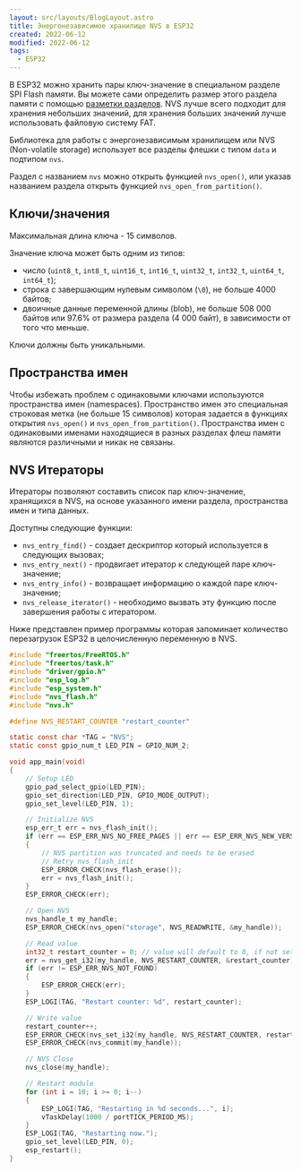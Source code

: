 ```yaml
---
layout: src/layouts/BlogLayout.astro
title: Энергонезависимое хранилище NVS в ESP32
created: 2022-06-12
modified: 2022-06-12
tags:
  - ESP32
---
```


В ESP32 можно хранить пары ключ-значение в специальном разделе SPI Flash памяти. Вы можете сами определить размер этого раздела памяти с помощью [разметки разделов](https://docs.espressif.com/projects/esp-idf/en/latest/esp32/api-guides/partition-tables.html). NVS лучше всего подходит для хранения небольших значений, для хранения больших значений лучше использовать файловую систему FAT.

Библиотека для работы с энергонезависимым хранилищем или NVS (Non-volatile storage) использует все разделы флешки с типом `data` и подтипом `nvs`.

Раздел с названием `nvs` можно открыть функцией `nvs_open()`, или указав названием раздела открыть функцией `nvs_open_from_partition()`.

## Ключи/значения

Максимальная длина ключа - 15 символов.

Значение ключа может быть одним из типов:

- число (`uint8_t`, `int8_t`, `uint16_t`, `int16_t`, `uint32_t`, `int32_t`, `uint64_t`, `int64_t`);
- строка с завершающим нулевым символом (`\0`), не больше 4000 байтов;
- двоичные данные переменной длины (blob), не больше 508 000 байтов или 97.6% от размера раздела (4 000 байт), в зависимости от того что меньше.

Ключи должны быть уникальными.

## Пространства имен

Чтобы избежать проблем с одинаковыми ключами используются пространства имен (namespaces). Пространство имен это специальная строковая метка (не больше 15 символов) которая задается в функциях открытия `nvs_open()` и `nvs_open_from_partition()`. Пространства имен с одинаковыми именами находящиеся в разных разделах флеш памяти являются различными и никак не связаны.

## NVS Итераторы

Итераторы позволяют составить список пар ключ-значение, хранящихся в NVS, на основе указанного имени раздела, пространства имен и типа данных.

Доступны следующие функции:

- `nvs_entry_find()` - создает дескриптор который используется в следующих вызовах;
- `nvs_entry_next()` - продвигает итератор к следующей паре ключ-значение;
- `nvs_entry_info()` - возвращает информацию о каждой паре ключ-значение;
- `nvs_release_iterator()` - необходимо вызвать эту функцию после завершения работы с итератором.

Ниже представлен пример программы которая запоминает количество перезагрузок ESP32 в целочисленную переменную в NVS.

```c
#include "freertos/FreeRTOS.h"
#include "freertos/task.h"
#include "driver/gpio.h"
#include "esp_log.h"
#include "esp_system.h"
#include "nvs_flash.h"
#include "nvs.h"

#define NVS_RESTART_COUNTER "restart_counter"

static const char *TAG = "NVS";
static const gpio_num_t LED_PIN = GPIO_NUM_2;

void app_main(void)
{
    // Setup LED
    gpio_pad_select_gpio(LED_PIN);
    gpio_set_direction(LED_PIN, GPIO_MODE_OUTPUT);
    gpio_set_level(LED_PIN, 1);

    // Initialize NVS
    esp_err_t err = nvs_flash_init();
    if (err == ESP_ERR_NVS_NO_FREE_PAGES || err == ESP_ERR_NVS_NEW_VERSION_FOUND)
    {
        // NVS partition was truncated and needs to be erased
        // Retry nvs_flash_init
        ESP_ERROR_CHECK(nvs_flash_erase());
        err = nvs_flash_init();
    }
    ESP_ERROR_CHECK(err);

    // Open NVS
    nvs_handle_t my_handle;
    ESP_ERROR_CHECK(nvs_open("storage", NVS_READWRITE, &my_handle));

    // Read value
    int32_t restart_counter = 0; // value will default to 0, if not set yet in NVS
    err = nvs_get_i32(my_handle, NVS_RESTART_COUNTER, &restart_counter);
    if (err != ESP_ERR_NVS_NOT_FOUND)
    {
        ESP_ERROR_CHECK(err);
    }
    ESP_LOGI(TAG, "Restart counter: %d", restart_counter);

    // Write value
    restart_counter++;
    ESP_ERROR_CHECK(nvs_set_i32(my_handle, NVS_RESTART_COUNTER, restart_counter));
    ESP_ERROR_CHECK(nvs_commit(my_handle));

    // NVS Close
    nvs_close(my_handle);

    // Restart module
    for (int i = 10; i >= 0; i--)
    {
        ESP_LOGI(TAG, "Restarting in %d seconds...", i);
        vTaskDelay(1000 / portTICK_PERIOD_MS);
    }
    ESP_LOGI(TAG, "Restarting now.");
    gpio_set_level(LED_PIN, 0);
    esp_restart();
}
```
